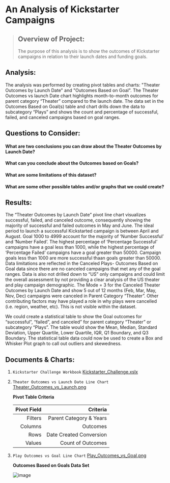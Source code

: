 # An Analysis of Kickstarter Campaigns

> ## Overview of Project:
> The purpose of this analysis is to show the outcomes of Kickstarter campaigns in relation to their launch dates and funding goals.

## Analysis:

The analysis was performed by creating pivot tables and charts: "Theater Outcomes by Launch Date" and "Outcomes Based on Goal". The Theater Outcomes vs launch Date chart highlights month-to-month outcomes for parent category “Theater” compared to the launch date. The data set in the Outcomes Based on Goal(s) table and chart drills down the data to subcategory “Plays” and shows the count and percentage of successful, failed, and canceled campaigns based on goal ranges.

## Questions to Consider:

#### What are two conclusions you can draw about the Theater Outcomes by Launch Date?
#### What can you conclude about the Outcomes based on Goals?
#### What are some limitations of this dataset?
#### What are some other possible tables and/or graphs that we could create?

## Results:

The “Theater Outcomes by Launch Date” pivot line chart visualizes successful, failed, and canceled outcome, consequently showing the majority of successful and failed outcomes in May and June. The ideal period to launch a successful Kickstarted campaign is between April and August. Goal 1000 to 4999 account for the majority of ‘Number Successful’ and ‘Number Failed’. The highest percentage of ‘Percentage Successful’ campaigns have a goal less than 1000, while the highest percentage of ‘Percentage Failed’ campaigns have a goal greater than 50000. Campaign goals less than 1000 are more successful thaan goals greater than 50000. Data limitations are reflected in the Canceled Plays- Outcomes Based on Goal data since there are no canceled campaigns that met any of the goal ranges. Data is also not drilled down to “US” only campaigns and could limit the overall assessment by not providing a clear analysis of the US theater and play campaign demographic. The Mode = 3 for the Canceled Theater Outcomes by Launch Date and show 5 out of 12 months (Feb, Mar, May, Nov, Dec) campaigns were canceled in Parent Category “Theater”. Other contributing factors may have played a role in why plays were cancelled (i.e. region, weather, etc). This is not visible within the dataset.

We could create a statistical table to show the Goal outcomes for “successful”, “failed”, and canceled” for parent category “Theater” or subcategory “Plays”. The table would show the Mean, Median, Standard Deviation, Upper Quartile, Lower Quartile, IQR, Q1 Boundary, and Q3 Boundary. The statistical table data could now be used to create a Box and Whisker Plot graph to call out outliers and skewedness.

## Documents & Charts:

1. `Kickstarter Challenge Workbook` 
    [Kickstarter_Challenge.xslx](https://github.com/MStewart0218/Kickstarter-Analysis/files/7786949/Kickstarter_Challenge.xlsx)
 
2. `Theater Outcomes vs Launch Date Line Chart`
    [Theater_Outcomes_vs_Launch.png](https://user-images.githubusercontent.com/95396477/147617173-832dbcfe-127a-4fed-a63c-d9a4f0a3a4c8.png)
    
    **Pivot Table Criteria**
    
    | Pivot Field | Criteria|
    | ------:| -----------:|
    | Filters | Parent Category & Years
    | Columns | Outcomes |
    | Rows| Date Created Conversion|
    | Values| Count of Outcomes|

3. `Play Outcomes vs Goal Line Chart` 
    [Play_Outcomes_vs_Goal.png](https://user-images.githubusercontent.com/95396477/147617018-8f99a447-4b82-49ef-8ed4-74864431ec5b.png)
    
    **Outcomes Based on Goals Data Set**
    
    ![image](https://user-images.githubusercontent.com/95396477/147625927-4172ba27-63b5-4811-ad37-cbe8de524099.png)
